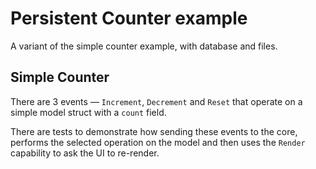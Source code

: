 # Persistent Counter example

A variant of the simple counter example, with database and files.

## Simple Counter

There are 3 events — `Increment`, `Decrement` and `Reset` that operate on a
simple model struct with a `count` field.

There are tests to demonstrate how sending these events to the core, performs
the selected operation on the model and then uses the `Render` capability to ask
the UI to re-render.
